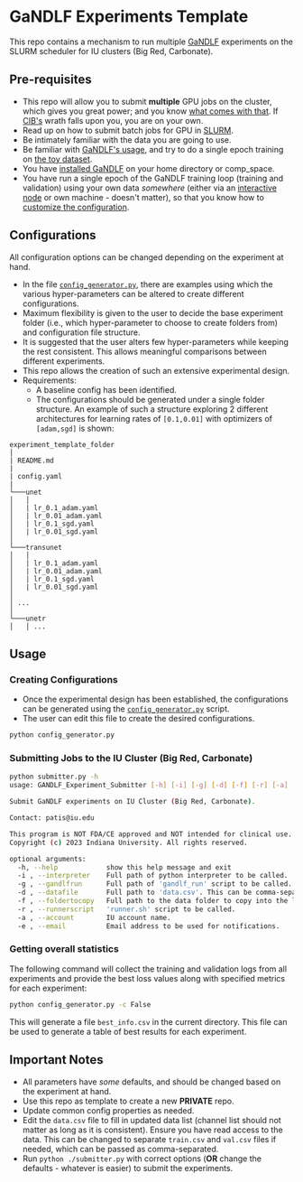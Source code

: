 # GaNDLF Experiments Template

This repo contains a mechanism to run multiple [GaNDLF](https://github.com/CBICA/GaNDLF) experiments on the SLURM scheduler for IU clusters (Big Red, Carbonate).

## Pre-requisites

- This repo will allow you to submit **multiple** GPU jobs on the cluster, which gives you great power; and you know [what comes with that](https://memegenerator.net/img/instances/10306177/with-great-power-comes-great-responsibility-albus-dumbledore.jpg). If [CIB's](https://uits.iu.edu/about/facilities/cib/index.html) wrath falls upon you, you are on your own.
- Read up on how to submit batch jobs for GPU in [SLURM](https://kb.iu.edu/d/avjk#batch).
- Be intimately familiar with the data you are going to use.
- Be familiar with [GaNDLF's usage](https://cbica.github.io/GaNDLF/usage), and try to do a single epoch training on [the toy dataset](https://cbica.github.io/GaNDLF/usage#examples).
- You have [installed GaNDLF](https://cbica.github.io/GaNDLF/setup) on your home directory or comp_space.
- You have run a single epoch of the GaNDLF training loop (training and validation) using your own data _somewhere_ (either via an [interactive node](https://kb.iu.edu/d/avjk#interactive) or own machine - doesn't matter), so that you know how to [customize the configuration](https://cbica.github.io/GaNDLF/usage#customize-the-training).

## Configurations

All configuration options can be changed depending on the experiment at hand. 

- In the file [`config_generator.py`](./config_generator.py), there are examples using which the various hyper-parameters can be altered to create different configurations. 
- Maximum flexibility is given to the user to decide the base experiment folder (i.e., which hyper-parameter to choose to create folders from) and configuration file structure. 
- It is suggested that the user alters few hyper-parameters while keeping the rest consistent. This allows meaningful comparisons between different experiments.
- This repo allows the creation of such an extensive experimental design.
- Requirements:  
  - A baseline config has been identified.
  - The configurations should be generated under a single folder structure. An example of such a structure exploring 2 different architectures for learning rates of `[0.1,0.01]` with optimizers of `[adam,sgd]` is shown:
```
experiment_template_folder
│
| README.md
|
| config.yaml
|
└───unet
│   │
│   | lr_0.1_adam.yaml
│   | lr_0.01_adam.yaml
│   | lr_0.1_sgd.yaml
│   | lr_0.01_sgd.yaml
│   
└───transunet
│   │
│   | lr_0.1_adam.yaml
│   | lr_0.01_adam.yaml
│   | lr_0.1_sgd.yaml
│   | lr_0.01_sgd.yaml
│   
│ ...   
│   
└───unetr
│   │ ...
```


## Usage

### Creating Configurations

- Once the experimental design has been established, the configurations can be generated using the [`config_generator.py`](./config_generator.py) script. 
- The user can edit this file to create the desired configurations. 
```bash
python config_generator.py
```

### Submitting Jobs to the IU Cluster (Big Red, Carbonate)

```bash
python submitter.py -h
usage: GANDLF_Experiment_Submitter [-h] [-i] [-g] [-d] [-f] [-r] [-a] [-e]

Submit GaNDLF experiments on IU Cluster (Big Red, Carbonate).

Contact: patis@iu.edu

This program is NOT FDA/CE approved and NOT intended for clinical use.
Copyright (c) 2023 Indiana University. All rights reserved.

optional arguments:
  -h, --help            show this help message and exit
  -i , --interpreter    Full path of python interpreter to be called.
  -g , --gandlfrun      Full path of 'gandlf_run' script to be called.
  -d , --datafile       Full path to 'data.csv'. This can be comma-separated for specific train/val/test files.
  -f , --foldertocopy   Full path to the data folder to copy into the location in '/N/scratch/$username'.
  -r , --runnerscript   'runner.sh' script to be called.
  -a , --account        IU account name.
  -e , --email          Email address to be used for notifications.
```

### Getting overall statistics

The following command will collect the training and validation logs from all experiments and provide the best loss values along with specified metrics for each experiment:

```bash
python config_generator.py -c False
```

This will generate a file `best_info.csv` in the current directory. This file can be used to generate a table of best results for each experiment.

## Important Notes

- All parameters have _some_ defaults, and should be changed based on the experiment at hand.
- Use this repo as template to create a new **PRIVATE** repo.
- Update common config properties as needed.
- Edit the `data.csv` file to fill in updated data list (channel list should not matter as long as it is consistent). Ensure you have read access to the data. This can be changed to separate `train.csv` and `val.csv` files if needed, which can be passed as comma-separated.
- Run `python ./submitter.py` with correct options (**OR** change the defaults - whatever is easier) to submit the experiments.